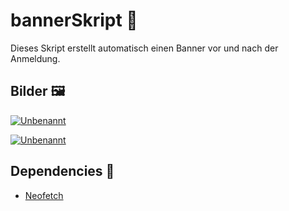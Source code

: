 # bannerSkript 🎋

Dieses Skript erstellt automatisch einen Banner vor und nach der Anmeldung.

## Bilder 🖼️
<a href="https://ibb.co/r2NR1yF"><img src="https://i.ibb.co/DfTHSKz/Unbenannt.png" alt="Unbenannt" border="0"></a>

<a href="https://ibb.co/6mS4NpB"><img src="https://i.ibb.co/rmhZvLs/Unbenannt.png" alt="Unbenannt" border="0"></a>

## Dependencies 🤞
- [Neofetch](https://github.com/dylanaraps/neofetch)
